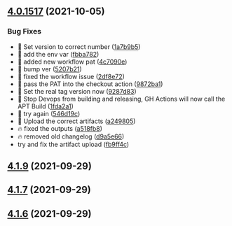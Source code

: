 ## [4.0.1517](https://github.com/ombi-bot/Ombi/compare/v4.1.9...v4.0.1517) (2021-10-05)


### Bug Fixes

* :bookmark: Set version to correct number ([1a7b9b5](https://github.com/ombi-bot/Ombi/commit/1a7b9b50578675532fdb0f656cbaf51306166b84))
* :bug: add the env var ([fbba782](https://github.com/ombi-bot/Ombi/commit/fbba78280a0a5ee94cdd1333b0f21429192e8fdc))
* :bug: added new workflow pat ([4c7090e](https://github.com/ombi-bot/Ombi/commit/4c7090e902342bfd7e3f54bfa130a45af3f64c96))
* :bug: bump ver ([5207b21](https://github.com/ombi-bot/Ombi/commit/5207b21f2f98cc63f16a72bd79ecac6abf838139))
* :bug: fixed the workflow issue ([2df8e72](https://github.com/ombi-bot/Ombi/commit/2df8e72962f93e5ba8e1b9ccebfe647c0ccde758))
* :bug: pass the PAT into the checkout action ([9872ba1](https://github.com/ombi-bot/Ombi/commit/9872ba1fdb18603ece60bb5100a929d5cab7f47f))
* :bug: Set the real tag version now ([9287d83](https://github.com/ombi-bot/Ombi/commit/9287d83c134e62c9f0a5d271cfd88eefc9dcae39))
* :bug: Stop Devops from building and releasing, GH Actions will now call the APT Build ([1fda2a1](https://github.com/ombi-bot/Ombi/commit/1fda2a1d37c1182177fdca55e38b98a85dc1fe05))
* :bug: try again ([546d19c](https://github.com/ombi-bot/Ombi/commit/546d19cd04fefff5a992d929efad5c0f7fa3f8bd))
* :bug: Upload the correct artifacts ([a249805](https://github.com/ombi-bot/Ombi/commit/a2498051cfd679dd19206571883a08d77e159e2b))
* :fire: fixed the outputs ([a518fb8](https://github.com/ombi-bot/Ombi/commit/a518fb85ad922545d4653a3c67bb8101c1e97cb0))
* :fire: removed old changelog ([d9a5e66](https://github.com/ombi-bot/Ombi/commit/d9a5e66be2b136ba4c42d76cb9d03e7502041561))
* try and fix the artifact upload ([fb9ff4c](https://github.com/ombi-bot/Ombi/commit/fb9ff4ccde9121dce6da379198de225686123457))



## [4.1.9](https://github.com/ombi-bot/Ombi/compare/v4.1.8...v4.1.9) (2021-09-29)



## [4.1.7](https://github.com/ombi-bot/Ombi/compare/v4.1.6...v4.1.7) (2021-09-29)



## [4.1.6](https://github.com/ombi-bot/Ombi/compare/v4.1.5...v4.1.6) (2021-09-29)



